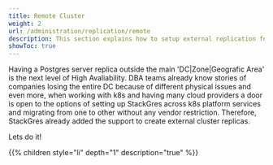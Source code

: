 ```yaml
---
title: Remote Cluster
weight: 2
url: /administration/replication/remote
description: This section explains how to setup external replication for a clusters.
showToc: true
---
```


Having a Postgres server replica outside the main 'DC|Zone|Geografic Area' is the next level of High Avaliability. DBA teams already know stories of companies losing the entire DC because of different physical issues and even more, when working with k8s and having many cloud providers a door is open to the options of setting up StackGres across k8s platform services and migrating from one to other without any vendor restriction. Therefore, StackGres already added the support to create external cluster replicas.

Lets do it!

{{% children style="li" depth="1" description="true" %}}
